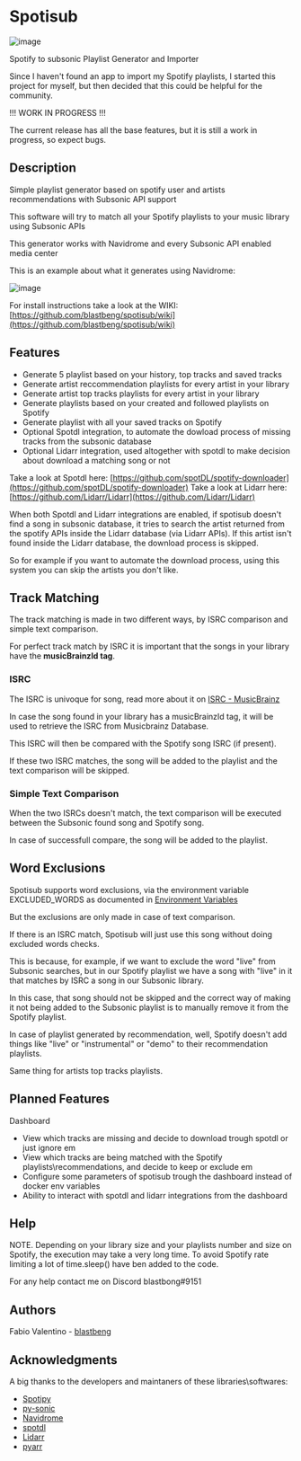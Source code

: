 # Spotisub
![image](https://github.com/user-attachments/assets/ad0740d9-e70c-4940-b98f-8d8b03deb200)

Spotify to subsonic Playlist Generator and Importer

Since I haven't found an app to import my Spotify playlists, I started this project for myself, but then decided that this could be helpful for the community. 

!!! WORK IN PROGRESS !!!

The current release has all the base features, but it is still a work in progress, so expect bugs.

## Description

Simple playlist generator based on spotify user and artists recommendations with Subsonic API support

This software will try to match all your Spotify playlists to your music library using Subsonic APIs

This generator works with Navidrome and every Subsonic API enabled media center 

This is an example about what it generates using Navidrome:

![image](https://github.com/user-attachments/assets/99f46930-2e8d-4330-aa73-10b094d0b70a)

For install instructions take a look at the WIKI: [https://github.com/blastbeng/spotisub/wiki](https://github.com/blastbeng/spotisub/wiki)


## Features

* Generate 5 playlist based on your history, top tracks and saved tracks
* Generate artist reccommendation playlists for every artist in your library
* Generate artist top tracks playlists for every artist in your library
* Generate playlists based on your created and followed playlists on Spotify
* Generate playlist with all your saved tracks on Spotify
* Optional Spotdl integration, to automate the dowload process of missing tracks from the subsonic database
* Optional Lidarr integration, used altogether with spotdl to make decision about download a matching song or not

Take a look at Spotdl here: [https://github.com/spotDL/spotify-downloader](https://github.com/spotDL/spotify-downloader) 
Take a look at Lidarr here: [https://github.com/Lidarr/Lidarr](https://github.com/Lidarr/Lidarr)

When both Spotdl and Lidarr integrations are enabled, if spotisub doesn't find a song in subsonic database, it tries to search the artist returned from the spotify APIs inside the Lidarr database (via Lidarr APIs).
If this artist isn't found inside the Lidarr database, the download process is skipped.

So for example if you want to automate the download process, using this system you can skip the artists you don't like.

## Track Matching

The track matching is made in two different ways, by ISRC comparison and simple text comparison.

For perfect track match by ISRC it is important that the songs in your library have the **musicBrainzId tag**.

### ISRC
The ISRC is univoque for song, read more about it on [ISRC - MusicBrainz](https://musicbrainz.org/doc/ISRC)

In case the song found in your library has a musicBrainzId tag, it will be used to retrieve the ISRC from Musicbrainz Database.

This ISRC will then be compared with the Spotify song ISRC (if present).

If these two ISRC matches, the song will be added to the playlist and the text comparison will be skipped.

### Simple Text Comparison
When the two ISRCs doesn't match, the text comparison will be executed between the Subsonic found song and Spotify song.

In case of successfull compare, the song will be added to the playlist.

## Word Exclusions
Spotisub supports word exclusions, via the environment variable EXCLUDED_WORDS as documented in [Environment Variables](https://github.com/blastbeng/spotisub/wiki/Environment-Variables)

But the exclusions are only made in case of text comparison.

If there is an ISRC match, Spotisub will just use this song without doing excluded words checks.

This is because, for example, if we want to exclude the word "live" from Subsonic searches, but in our Spotify playlist we have a song with "live" in it that matches by ISRC a song in our Subsonic library.

In this case, that song should not be skipped and the correct way of making it not being added to the Subsonic playlist is to manually remove it from the Spotify playlist.

In case of playlist generated by recommendation, well, Spotify doesn't add things like "live" or "instrumental" or "demo" to their recommendation playlists.

Same thing for artists top tracks playlists.

## Planned Features

Dashboard
* View which tracks are missing and decide to download trough spotdl or just ignore em
* View which tracks are being matched with the Spotify playlists\recommendations, and decide to keep or exclude em
* Configure some parameters of spotisub trough the dashboard instead of docker env variables
* Ability to interact with spotdl and lidarr integrations from the dashboard

## Help

NOTE. Depending on your library size and your playlists number and size on Spotify, the execution may take a very long time.
To avoid Spotify rate limiting a lot of time.sleep() have ben added to the code.


For any help contact me on Discord blastbong#9151

## Authors

Fabio Valentino - [blastbeng](https://github.com/blastbeng)

## Acknowledgments

A big thanks to the developers and maintaners of these libraries\softwares:
* [Spotipy](https://github.com/spotipy-dev/spotipy)
* [py-sonic](https://github.com/crustymonkey/py-sonic)
* [Navidrome](https://github.com/navidrome/navidrome)
* [spotdl](https://github.com/spotDL/spotify-downloader) 
* [Lidarr](https://github.com/Lidarr/Lidarr) 
* [pyarr](https://github.com/totaldebug/pyarr) 

